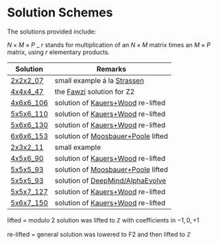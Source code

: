 
# Solution Schemes

The solutions provided include:

$N \times M \times P$ \_ $r$ stands for multiplication of an $N \times M$
matrix times an $M \times P$ matrix, using $r$ elementary products.

| Solution | Remarks |
| -------- | ------- |
| [2x2x2_07](2x2x2_07) | small example á la [Strassen][1] |
| [4x4x4_47](4x4x4_47) | the [Fawzi][2] solution for Z2 |
| [4x6x6_106](4x6x6_106) | solution of [Kauers+Wood][3] re-lifted |
| [5x5x6_110](5x5x6_110) | solution of [Kauers+Wood][3] re-lifted |
| [5x6x6_130](5x6x6_130) | solution of [Kauers+Wood][3] re-lifted |
| [6x6x6_153](6x6x6_153) | solution of [Moosbauer+Poole][4] lifted |
| [2x3x2_11](2x3x2_11) | small example |
| [4x5x6_90](4x5x6_90) | solution of [Kauers+Wood][3] re-lifted |
| [5x5x5_93](5x5x5_93) | solution of [Moosbauer+Poole][4] lifted|
| [5x5x5_93](5x5x5_93b) | solution of [DeepMind/AlphaEvolve][5] |
| [5x5x7_127](5x5x7_127) | solution of [Kauers+Wood][3] re-lifted |
| [5x6x7_150](5x6x7_150) | solution of [Kauers+Wood][3] re-lifted |

lifted = modulo 2 solution was lifted to $\mathbb{Z}$ with coefficients in ${-1, 0, +1}$

re-lifted = general solution was lowered to F2 and then lifted to $\mathbb{Z}$

[1]: https://gdz.sub.uni-goettingen.de/id/PPN362160546_0013?tify=%7B%22view%22:%22info%22,%22pages%22:%5B358%5D%7D
[2]: https://www.nature.com/articles/s41586-022-05172-4
[3]: https://arxiv.org/abs/2505.05896
[4]: https://arxiv.org/abs/2502.04514
[5]: https://storage.googleapis.com/deepmind-media/DeepMind.com/Blog/alphaevolve-a-gemini-powered-coding-agent-for-designing-advanced-algorithms/AlphaEvolve.pdf
